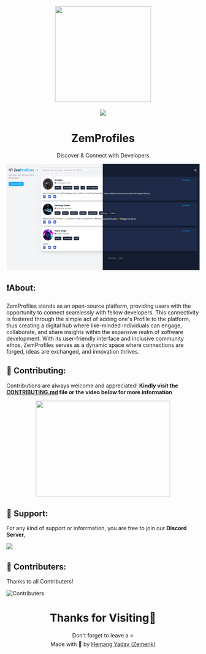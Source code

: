 <p align = "center">

<img src = "public/favicon.png" style = "height:250px;width:250px">

<br>

<br>

<img src = "https://skillicons.dev/icons?i=javascript,css,html,react,nodejs,vscode,vercel,github&perline=25">

</p>

<h1 align = "center">
  ZemProfiles
</h1>

<p align = "center">
  Discover & Connect with Developers
</p>

<p align = "center">
  <img src = "public/Screenshot.png">
</p>

## ❗About:

ZemProfiles stands as an open-source platform, providing users with the opportunity to connect seamlessly with fellow developers. This connectivity is fostered through the simple act of adding one's Profile to the platform, thus creating a digital hub where like-minded individuals can engage, collaborate, and share insights within the expansive realm of software development. With its user-friendly interface and inclusive community ethos, ZemProfiles serves as a dynamic space where connections are forged, ideas are exchanged, and innovation thrives.

## 🤝 Contributing:

Contributions are always welcome and appreciated! **Kindly visit the [CONTRIBUTING.md](https://github.com/Zemerik/ZemProfiles/blob/main/CONTRIBUTING.md) file or the video below for more information**
    
<p align = "center">

<a href = "https://www.youtube.com/watch?v=Qtm55EaAFPc">
  <img src = "https://ytcards.demolab.com/?id=Qtm55EaAFPc&title=How+to+contribute+to+ZemProfiles%3F&lang=en&timestamp=1717596771&background_color=%230d1117&title_color=%23ffffff&stats_color=%23dedede&max_title_lines=1&width=250&border_radius=5&duration=159 "How to contribute to ZemProfiles?" style = "height: 250px;width: 350px">
</a>

## 💁 Support:

For any kind of support or inforrmation, you are free to join our **Discord Server**,

<a href = "https://discord.gg/UF9KsmuGbr">
  <img src = "https://invidget.switchblade.xyz/UF9KsmuGbr">
</a>

## 🥳 Contributers:

Thanks to all Contributers!

![Contributers](https://contrib.rocks/image?repo=Zemerik/ZemProfiles)

<h1 align = "center">
  Thanks for Visiting🙏
</h1>

<p align = "center">
  Don't forget to leave a ⭐
  <br>
  Made with 💖 by <a href = "https://github.com/Zemerik">Hemang Yadav (Zemerik)</a>
</p>

